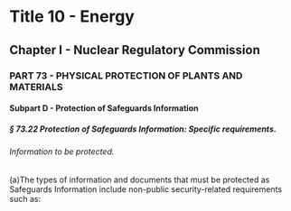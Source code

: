 
# Title 10 - Energy
## Chapter I - Nuclear Regulatory Commission
### PART 73 - PHYSICAL PROTECTION OF PLANTS AND MATERIALS
#### Subpart D - Protection of Safeguards Information
##### § 73.22 Protection of Safeguards Information: Specific requirements.
###### Information to be protected.

(a)The types of information and documents that must be protected as Safeguards Information include non-public security-related requirements such as:
